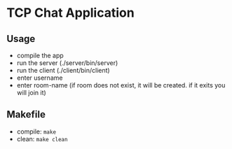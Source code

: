 # TCP Chat Application

## Usage
* compile the app
* run the server (./server/bin/server)
* run the client (./client/bin/client)
* enter username
* enter room-name (if room does not exist, it will be created. if it exits you will join it)

## Makefile
* compile: <code>make</code>
* clean:   <code>make clean</code>
